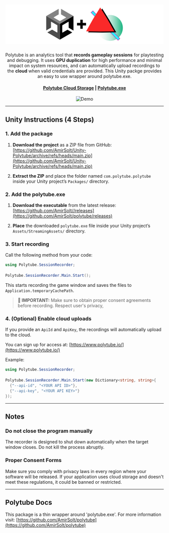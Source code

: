 <h1 align="center">
  <img width="800" src="/unity_banner.png" alt="Polytube Logo">
</h1>
<p align="center">
  Polytube is an analytics tool that <b>records gameplay sessions</b> for playtesting and debugging. It uses <b>GPU duplication</b> for high performance and minimal impact on system resources, and can automatically upload recordings to the <b>cloud</b> when valid credentials are provided. This Unity packge provides an easy to use wrapper around polytube.exe.
</p>

<h4 align="center">
  <a href="https://polytube.io/">Polytube Cloud Storage</a> |
  <a href="https://assetstore.unity.com/packages/slug/338050">Polytube.exe</a>
</h4>


<p align="center">
  <img src="preview_gif.gif" alt="Demo" style="width:800px;">
</p>



---

## Unity Instructions (4 Steps)

### 1. Add the package

1. **Download the project** as a ZIP file from GitHub:
   [https://github.com/AmirSolt/Unity-Polytube/archive/refs/heads/main.zip](https://github.com/AmirSolt/Unity-Polytube/archive/refs/heads/main.zip)

2. **Extract the ZIP** and place the folder named `com.polytube.polytube` inside your Unity project’s `Packages/` directory.


### 2. Add the polytube.exe

1. **Download the executable** from the latest release: [https://github.com/AmirSolt//releases](https://github.com/AmirSolt/polytube/releases)

2. **Place** the downloaded `polytube.exe` file inside your Unity project’s `Assets/StreamingAssets/` directory.


### 3. Start recording

Call the following method from your code:

```csharp
using Polytube.SessionRecorder;

Polytube.SessionRecorder.Main.Start();
```

This starts recording the game window and saves the files to `Application.temporaryCachePath`.

> **🚨 IMPORTANT:** Make sure to obtain proper consent agreements before recording. Respect user's privacy,



### 4. (Optional) Enable cloud uploads

If you provide an `ApiId` and `ApiKey`, the recordings will automatically upload to the cloud.

You can sign up for access at: [https://www.polytube.io/](https://www.polytube.io/)

Example:

```csharp
using Polytube.SessionRecorder;

Polytube.SessionRecorder.Main.Start(new Dictionary<string, string>{
  {"--api-id", "<YOUR API ID>"},
  {"--api-key", "<YOUR API KEY>"}
});
```
---

## Notes


### Do not close the program manually

The recorder is designed to shut down automatically when the target window closes. Do not kill the process abruptly.

### Proper Consent Forms

Make sure you comply with privacy laws in every region where your software will be released. If your application uses cloud storage and doesn't meet these regulations, it could be banned or restricted.

---

## Polytube Docs


This package is a thin wrapper around 'polytube.exe'. For more information visit: [https://github.com/AmirSolt/polytube](https://github.com/AmirSolt/polytube)
